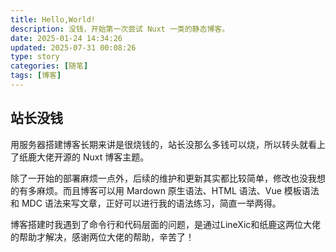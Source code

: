 ```yaml
---
title: Hello,World!
description: 没钱，开始第一次尝试 Nuxt 一类的静态博客。
date: 2025-01-24 14:34:26
updated: 2025-07-31 00:08:26
type: story
categories: [随笔]
tags: [博客]
---
```


## 站长没钱

用服务器搭建博客长期来讲是很烧钱的，站长没那么多钱可以烧，所以转头就看上了纸鹿大佬开源的 Nuxt 博客主题。

除了一开始的部署麻烦一点外，后续的维护和更新其实都比较简单，修改也没我想的有多麻烦。而且博客可以用 Mardown 原生语法、HTML 语法、Vue 模板语法和 MDC 语法来写文章，正好可以进行我的语法练习，简直一举两得。

博客搭建时我遇到了命令行和代码层面的问题，是通过LineXic和纸鹿这两位大佬的帮助才解决，感谢两位大佬的帮助，辛苦了！
